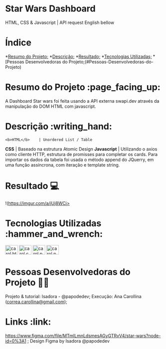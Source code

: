 # Star Wars Dashboard
HTML, CSS &amp; Javascript | API request
English bellow

##

<h1>Índice</h1>

*[Resumo do Projeto;](#Resumo-do-Projeto) 
*[Descrição;](#Descrição)
*[Resultado;](#Resultado)
*[Tecnologias Utilizadas;](#Tecnologias-Utilizadas)
*[Pessoas Desenvolvedoras do Projeto;(#Pessoas-Desenvolvedoras-do-Projeto)

##

<h1>Resumo do Projeto :page_facing_up: </h1> 

A Dashboard Star wars foi feita usando a API externa swapi.dev através da manipulação do DOM HTML com javascript. 

<h1>Descrição :writing_hand: </h1> 

    <b>HTML</b>    | Unordered List / Table
   <b>CSS</b>      |  Baseado na estrutura Atomic Design
 <b>Javascript</b> | Utilizando o axios como cliente HTTP, estrutura de promisses para completar os cards. Para importar os dados da tabela foi usada o método append do JQuerry, em uma função assíncrona, com iteração e template string.


<h1> Resultado 💻 </h1> 

!(https://imgur.com/a/jUj8WCi>

<h1> Tecnologias Utilizadas :hammer_and_wrench: </h1> 

<img align="center" alt="carol.html5" height="30" width="40" src="https://cdn.jsdelivr.net/gh/devicons/devicon/icons/html5/html5-original.svg" />
<img align="center" alt="carol.css3" height="30" width="40" src="https://cdn.jsdelivr.net/gh/devicons/devicon/icons/css3/css3-original.svg" />
<img align="center" alt="carol.photoshop" height="30" width="40" src="https://cdn.jsdelivr.net/gh/devicons/devicon/icons/javascript/javascript-plain.svg" />
<img align="center" alt="carol.photoshop" height="30" width="40" src="https://cdn.jsdelivr.net/gh/devicons/devicon/icons/jquery/jquery-original.svg" />


<h1>Pessoas Desenvolvedoras do Projeto 👩‍💻 </h1>  

Projeto & tutorial: Isadora - @papodedev;
Execução: Ana Carollina (correa.carollina@gmail.com);

<h1> Links :link: </h1> 

https://www.figma.com/file/MTmILmnLdsmesAGyGTRvV4/star-wars?node-id=0%3A1 ;
Design Figma by Isadora @papodedev
